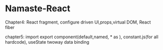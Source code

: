 # Namaste-React


Chapter4: React fragment, configure driven UI,props,virtual DOM, React fiber

chapter5: import export component(default,named, * as ), constant.js(for all hardcode), useState twoway data binding